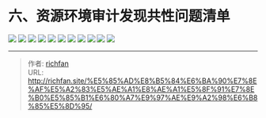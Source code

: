 # 六、资源环境审计发现共性问题清单

![](https://jsd.cdn.zzko.cn/gh/richffan/img@main/audit/审计发现共性问题清单/六-资源环境审计发现共性问题清单/资源环境审计发现共性问题清单_页面_057.webp)
![](https://jsd.cdn.zzko.cn/gh/richffan/img@main/audit/审计发现共性问题清单/六-资源环境审计发现共性问题清单/资源环境审计发现共性问题清单_页面_058.webp)
![](https://jsd.cdn.zzko.cn/gh/richffan/img@main/audit/审计发现共性问题清单/六-资源环境审计发现共性问题清单/资源环境审计发现共性问题清单_页面_059.webp)
![](https://jsd.cdn.zzko.cn/gh/richffan/img@main/audit/审计发现共性问题清单/六-资源环境审计发现共性问题清单/资源环境审计发现共性问题清单_页面_060.webp)
![](https://jsd.cdn.zzko.cn/gh/richffan/img@main/audit/审计发现共性问题清单/六-资源环境审计发现共性问题清单/资源环境审计发现共性问题清单_页面_061.webp)
![](https://jsd.cdn.zzko.cn/gh/richffan/img@main/audit/审计发现共性问题清单/六-资源环境审计发现共性问题清单/资源环境审计发现共性问题清单_页面_062.webp)
![](https://jsd.cdn.zzko.cn/gh/richffan/img@main/audit/审计发现共性问题清单/六-资源环境审计发现共性问题清单/资源环境审计发现共性问题清单_页面_063.webp)
![](https://jsd.cdn.zzko.cn/gh/richffan/img@main/audit/审计发现共性问题清单/六-资源环境审计发现共性问题清单/资源环境审计发现共性问题清单_页面_064.webp)
![](https://jsd.cdn.zzko.cn/gh/richffan/img@main/audit/审计发现共性问题清单/六-资源环境审计发现共性问题清单/资源环境审计发现共性问题清单_页面_065.webp)
![](https://jsd.cdn.zzko.cn/gh/richffan/img@main/audit/审计发现共性问题清单/六-资源环境审计发现共性问题清单/资源环境审计发现共性问题清单_页面_066.webp)
![](https://jsd.cdn.zzko.cn/gh/richffan/img@main/audit/审计发现共性问题清单/六-资源环境审计发现共性问题清单/资源环境审计发现共性问题清单_页面_067.webp)



---

> 作者: [richfan](https://richfan.site/)  
> URL: http://richfan.site/%E5%85%AD%E8%B5%84%E6%BA%90%E7%8E%AF%E5%A2%83%E5%AE%A1%E8%AE%A1%E5%8F%91%E7%8E%B0%E5%85%B1%E6%80%A7%E9%97%AE%E9%A2%98%E6%B8%85%E5%8D%95/  

